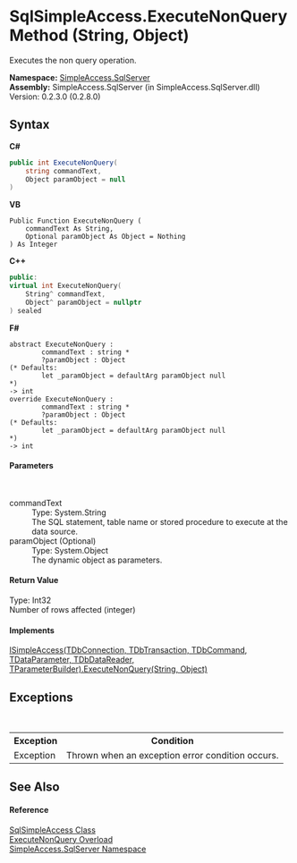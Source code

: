 # SqlSimpleAccess.ExecuteNonQuery Method (String, Object)
 

Executes the non query operation.

**Namespace:**&nbsp;<a href="N_SimpleAccess_SqlServer">SimpleAccess.SqlServer</a><br />**Assembly:**&nbsp;SimpleAccess.SqlServer (in SimpleAccess.SqlServer.dll) Version: 0.2.3.0 (0.2.8.0)

## Syntax

**C#**<br />
``` C#
public int ExecuteNonQuery(
	string commandText,
	Object paramObject = null
)
```

**VB**<br />
``` VB
Public Function ExecuteNonQuery ( 
	commandText As String,
	Optional paramObject As Object = Nothing
) As Integer
```

**C++**<br />
``` C++
public:
virtual int ExecuteNonQuery(
	String^ commandText, 
	Object^ paramObject = nullptr
) sealed
```

**F#**<br />
``` F#
abstract ExecuteNonQuery : 
        commandText : string * 
        ?paramObject : Object 
(* Defaults:
        let _paramObject = defaultArg paramObject null
*)
-> int 
override ExecuteNonQuery : 
        commandText : string * 
        ?paramObject : Object 
(* Defaults:
        let _paramObject = defaultArg paramObject null
*)
-> int 
```


#### Parameters
&nbsp;<dl><dt>commandText</dt><dd>Type: System.String<br />The SQL statement, table name or stored procedure to execute at the data source.</dd><dt>paramObject (Optional)</dt><dd>Type: System.Object<br />The dynamic object as parameters.</dd></dl>

#### Return Value
Type: Int32<br />Number of rows affected (integer)

#### Implements
<a href="M_SimpleAccess_Core_ISimpleAccess_6_ExecuteNonQuery_2">ISimpleAccess(TDbConnection, TDbTransaction, TDbCommand, TDataParameter, TDbDataReader, TParameterBuilder).ExecuteNonQuery(String, Object)</a><br />

## Exceptions
&nbsp;<table><tr><th>Exception</th><th>Condition</th></tr><tr><td>Exception</td><td>Thrown when an exception error condition occurs.</td></tr></table>

## See Also


#### Reference
<a href="T_SimpleAccess_SqlServer_SqlSimpleAccess">SqlSimpleAccess Class</a><br /><a href="Overload_SimpleAccess_SqlServer_SqlSimpleAccess_ExecuteNonQuery">ExecuteNonQuery Overload</a><br /><a href="N_SimpleAccess_SqlServer">SimpleAccess.SqlServer Namespace</a><br />